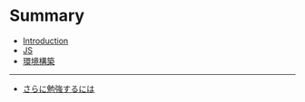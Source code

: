 # Summary

* [Introduction](README.md)
* [JS](JS.md)
* [環境構築](SETUP.md)
---
* [さらに勉強するには](finish.md)